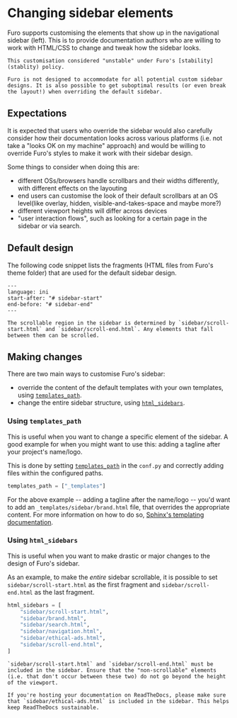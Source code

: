 # Changing sidebar elements

Furo supports customising the elements that show up in the navigational sidebar (left). This is to provide documentation authors who are willing to work with HTML/CSS to change and tweak how the sidebar looks.

```{caution}
This customisation considered "unstable" under Furo's [stability](stablity) policy.

Furo is not designed to accommodate for all potential custom sidebar designs. It is also possible to get suboptimal results (or even break the layout!) when overriding the default sidebar.
```

## Expectations

It is expected that users who override the sidebar would also carefully consider how their documentation looks across various platforms (i.e. not take a "looks OK on my machine" approach) and would be willing to override Furo's styles to make it work with their sidebar design.

Some things to consider when doing this are:

- different OSs/browsers handle scrollbars and their widths differently,
  with different effects on the layouting
- end users can customise the look of their default scrollbars at an OS level(like overlay, hidden, visible-and-takes-space and maybe more?)
- different viewport heights will differ across devices
- "user interaction flows", such as looking for a certain page in the sidebar or via search.

## Default design

The following code snippet lists the fragments (HTML files from Furo's theme folder) that are used for the default sidebar design.

```{literalinclude} ../../src/furo/theme/furo/theme.conf
---
language: ini
start-after: "# sidebar-start"
end-before: "# sidebar-end"
---
```

```{hint}
The scrollable region in the sidebar is determined by `sidebar/scroll-start.html` and `sidebar/scroll-end.html`. Any elements that fall between them can be scrolled.
```

## Making changes

There are two main ways to customise Furo's sidebar:

- override the content of the default templates with your own templates, using [`templates_path`][sphinx-templates_path].
- change the entire sidebar structure, using [`html_sidebars`][sphinx-html_sidebars].

### Using `templates_path`

This is useful when you want to change a specific element of the sidebar. A good example for when you might want to use this: adding a tagline after your project's name/logo.

This is done by setting [`templates_path`][sphinx-templates_path] in the `conf.py` and correctly adding files within the configured paths.

```python
templates_path = ["_templates"]
```

For the above example -- adding a tagline after the name/logo -- you'd want to add an `_templates/sidebar/brand.html` file, that overrides the appropriate content. For more information on how to do so, [Sphinx's templating documentation][templating].

### Using `html_sidebars`

This is useful when you want to make drastic or major changes to the design of Furo's sidebar.

As an example, to make the _entire_ sidebar scrollable, it is possible to set `sidebar/scroll-start.html` as the first fragment and `sidebar/scroll-end.html` as the last fragment.

```py
html_sidebars = [
    "sidebar/scroll-start.html",
    "sidebar/brand.html",
    "sidebar/search.html",
    "sidebar/navigation.html",
    "sidebar/ethical-ads.html",
    "sidebar/scroll-end.html",
]
```

```{warning}
`sidebar/scroll-start.html` and `sidebar/scroll-end.html` must be included in the sidebar. Ensure that the "non-scrollable" elements (i.e. that don't occur between these two) do not go beyond the height of the viewport.
```

```{tip}
If you're hosting your documentation on ReadTheDocs, please make sure that `sidebar/ethical-ads.html` is included in the sidebar. This helps keep ReadTheDocs sustainable.
```

[sphinx-templates_path]: https://www.sphinx-doc.org/en/master/usage/configuration.html#confval-templates_path
[sphinx-html_sidebars]: https://www.sphinx-doc.org/en/master/usage/configuration.html#confval-html_sidebars
[templating]: https://www.sphinx-doc.org/en/master/development/theming.html#templating
